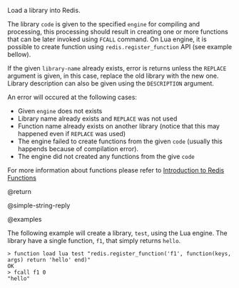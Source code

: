 Load a library into Redis.

The library `code` is given to the specified `engine` for compiling and
processing, this processing should result in creating one or more functions
that can be later invoked using `FCALL` command. On Lua engine, it is possible
to create function using `redis.register_function` API (see example bellow).

If the given `library-name` already exists, error is returns unless the `REPLACE`
argument is given, in this case, replace the old library with the
new one. Library description can also be given using the `DESCRIPTION`
argument.

An error will occured at the following cases:

* Given `engine` does not exists
* Library name already exists and `REPLACE` was not used
* Function name already exists on another library (notice that this may happened even if `REPLACE` was used)
* The engine failed to create functions from the given `code` (usually this happends because of compilation error).
* The engine did not created any functions from the give `code`

For more information about functions please refer to [Introduction to Redis Functions](/topics/function)

@return

@simple-string-reply

@examples

The following example will create a library, `test`, using the Lua engine. The library have a single function, `f1`, that simply returns `hello`.

```
> function load lua test "redis.register_function('f1', function(keys, args) return 'hello' end)"
OK
> fcall f1 0
"hello"
```
